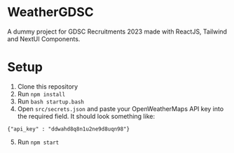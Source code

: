 # WeatherGDSC
A dummy project for GDSC Recruitments 2023 made with ReactJS, Tailwind and NextUI Components.

# Setup
1. Clone this repository
2. Run `npm install`
3. Run `bash startup.bash`
4. Open `src/secrets.json` and paste your OpenWeatherMaps API key into the required field. It should look something like:
```
{"api_key" : "ddwahd8q8n1u2ne9d8uqn98"}
```
5. Run `npm start`

